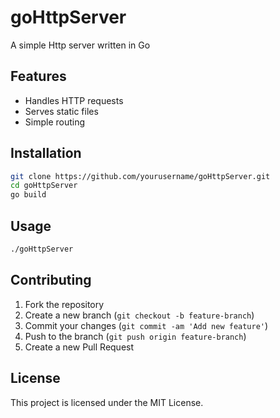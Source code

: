 # goHttpServer
A simple Http server written in Go

## Features

- Handles HTTP requests
- Serves static files
- Simple routing

## Installation

```sh
git clone https://github.com/yourusername/goHttpServer.git
cd goHttpServer
go build
```

## Usage

```sh
./goHttpServer
```

## Contributing

1. Fork the repository
2. Create a new branch (`git checkout -b feature-branch`)
3. Commit your changes (`git commit -am 'Add new feature'`)
4. Push to the branch (`git push origin feature-branch`)
5. Create a new Pull Request

## License

This project is licensed under the MIT License.
